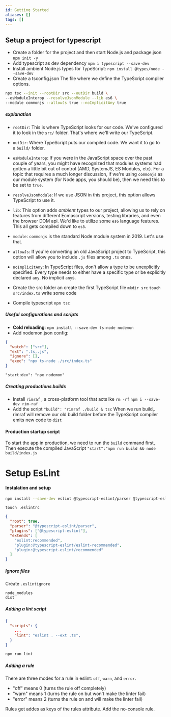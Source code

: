 ```yaml
---
id: Getting Started
aliases: []
tags: []
---
```


## Setup a project for typescript

- Create a folder for the project and then start Node.js and package.json
  `npm init -y`
- Add typescript as dev dependency
  `npm i typescript --save-dev`
- Install ambient Node.js types for TypeScript:
  `npm install @types/node --save-dev`
- Create a tsconfig.json
  The file where we define the TypeScript compiler options.

```bash
npx tsc --init --rootDir src --outDir build \
--esModuleInterop --resolveJsonModule --lib es6 \
--module commonjs --allowJs true --noImplicitAny true
```

##### explanation

- `rootDir`: This is where TypeScript looks for our code. We've configured it to look in the `src/` folder. That's where we'll write our TypeScript.
- `outDir`: Where TypeScript puts our compiled code. We want it to go to a `build/` folder.
- `esModuleInterop`: If you were in the JavaScript space over the past couple of years, you might have recognized that modules systems had gotten a little bit out of control (AMD, SystemJS, ES Modules, etc). For a topic that requires a much longer discussion, if we're using `commonjs` as our module system (for Node apps, you should be), then we need this to be set to `true`.
- `resolveJsonModule`: If we use JSON in this project, this option allows TypeScript to use it.
- `lib`: This option adds *ambient* types to our project, allowing us to rely on features from different Ecmascript versions, testing libraries, and even the browser DOM api. We'd like to utilize some `es6` language features. This all gets compiled down to `es5`.
- `module`: `commonjs` is the standard Node module system in 2019. Let's use that.
- `allowJs`: If you're converting an old JavaScript project to TypeScript, this option will allow you to include `.js` files among `.ts` ones.
- `noImplicitAny`: In TypeScript files, don't allow a type to be unexplicitly specified. Every type needs to either have a specific type or be explicitly declared `any`. No implicit `any`s.

- Create the src folder an create the first TypeScript file
  `mkdir src`
  `touch src/index.ts`
  write some code
- Compile typescript
  `npm tsc`

##### Useful configurations and scripts

- **Cold reloading**: `npm install --save-dev ts-node nodemon`
- Add nodemon.json config:

```json
{
  "watch": ["src"],
  "ext": ".ts,.js",
  "ignore": [],
  "exec": "npx ts-node ./src/index.ts"
}
```

`"start:dev": "npx nodemon"`

##### Creating productions builds

- Install `rimraf` , a cross-platform tool that acts lke `rm -rf`
  `npm i --save-dev rim-raf`
- Add the script
  `"build": "rimraf ./build & tsc`
  When we run build,. rimraf will remove our old build folder before the TypeScript compiler emits new code to `dist`

#### Production startup script

To start the app in production, we need to run the `build` command first, Then execute the compiled JavaScript
`"start":"npm run build && node build/index.js`

# Setup EsLint

#### Instalation and setup

```bash
npm install --save-dev eslint @typescript-eslint/parser @typescript-eslint/eslint-plugin
```

`touch .eslintrc`

```json
{
  "root": true,
  "parser": "@typescript-eslint/parser",
  "plugins": ["@typescript-eslint"],
  "extends": [
    "eslint:recommended",
    "plugin:@typescript-eslint/eslint-recommended",
    "plugin:@typescript-eslint/recommended"
  ]
}
```

##### Ignore files

Create `.eslintignore`

```
node_modules
dist
```

##### Adding a lint script

```json
{
  "scripts": {
    ...
    "lint": "eslint . --ext .ts",
  }
}
```

```bash
npm run lint
```

##### Adding a rule

There are three modes for a rule in eslint: `off`, `warn`, and `error`.

- "off" means 0 (turns the rule off completely)
- "warn" means 1 (turns the rule on but won't make the linter fail)
- "error" means 2 (turns the rule on and will make the linter fail)

Rules get addes as keys of the rules attribute.
Add the no-console rule.
